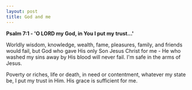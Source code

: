 ```yaml
---
layout: post
title: God and me
---
```


**Psalm 7:1 - 'O LORD my God, in You I put my trust...'**

Worldly wisdom, knowledge, wealth, fame, pleasures, family, and friends would fail, but God who gave His only Son Jesus Christ for me - He who washed my sins away by His blood will never fail. I'm safe in the arms of Jesus.
 
Poverty or riches, life or death, in need or contentment, whatever my state be, I put my trust in Him. His grace is sufficient for me.
